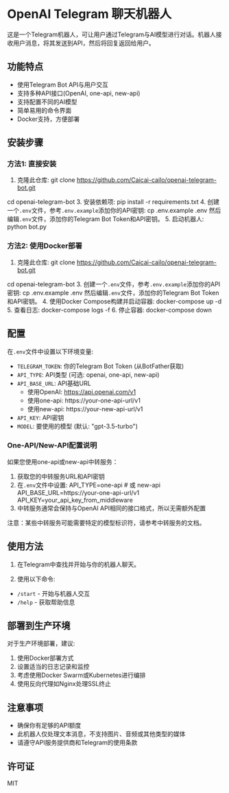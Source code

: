 # OpenAI Telegram 聊天机器人

这是一个Telegram机器人，可让用户通过Telegram与AI模型进行对话。机器人接收用户消息，将其发送到API，然后将回复返回给用户。

## 功能特点

- 使用Telegram Bot API与用户交互
- 支持多种API接口(OpenAI, one-api, new-api)
- 支持配置不同的AI模型
- 简单易用的命令界面
- Docker支持，方便部署

## 安装步骤

### 方法1: 直接安装

1. 克隆此仓库:
git clone https://github.com/Caicai-cailo/openai-telegram-bot.git

cd openai-telegram-bot
3. 安装依赖项:
pip install -r requirements.txt
4. 创建一个`.env`文件，参考`.env.example`添加你的API密钥:
cp .env.example .env
然后编辑`.env`文件，添加你的Telegram Bot Token和API密钥。
5. 启动机器人:
python bot.py

### 方法2: 使用Docker部署

1. 克隆此仓库:
git clone https://github.com/Caicai-cailo/openai-telegram-bot.git

cd openai-telegram-bot
3. 创建一个`.env`文件，参考`.env.example`添加你的API密钥:
cp .env.example .env
然后编辑`.env`文件，添加你的Telegram Bot Token和API密钥。
4. 使用Docker Compose构建并启动容器:
docker-compose up -d
5. 查看日志:
docker-compose logs -f
6. 停止容器:
docker-compose down


## 配置

在`.env`文件中设置以下环境变量:

- `TELEGRAM_TOKEN`: 你的Telegram Bot Token (从BotFather获取)
- `API_TYPE`: API类型 (可选: openai, one-api, new-api)
- `API_BASE_URL`: API基础URL
  - 使用OpenAI: https://api.openai.com/v1
  - 使用one-api: https://your-one-api-url/v1
  - 使用new-api: https://your-new-api-url/v1
- `API_KEY`: API密钥
- `MODEL`: 要使用的模型 (默认: "gpt-3.5-turbo")

### One-API/New-API配置说明

如果您使用one-api或new-api中转服务：

1. 获取您的中转服务URL和API密钥
2. 在`.env`文件中设置:
API_TYPE=one-api # 或 new-api
API_BASE_URL=https://your-one-api-url/v1
API_KEY=your_api_key_from_middleware
3. 中转服务通常会保持与OpenAI API相同的接口格式，所以无需额外配置

注意：某些中转服务可能需要特定的模型标识符，请参考中转服务的文档。

## 使用方法

1. 在Telegram中查找并开始与你的机器人聊天。

2. 使用以下命令:
- `/start` - 开始与机器人交互
- `/help` - 获取帮助信息

## 部署到生产环境

对于生产环境部署，建议:

1. 使用Docker部署方式
2. 设置适当的日志记录和监控
3. 考虑使用Docker Swarm或Kubernetes进行编排
4. 使用反向代理如Nginx处理SSL终止

## 注意事项

- 确保你有足够的API额度
- 此机器人仅处理文本消息，不支持图片、音频或其他类型的媒体
- 请遵守API服务提供商和Telegram的使用条款

## 许可证

MIT
